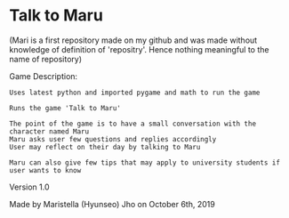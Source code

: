 # Talk to Maru

(Mari is a first repository made on my github and was made without knowledge of definition of 'repositry'.
 Hence nothing meaningful to the name of repository)

Game Description:

	Uses latest python and imported pygame and math to run the game

	Runs the game 'Talk to Maru'

	The point of the game is to have a small conversation with the character named Maru
	Maru asks user few questions and replies accordingly
	User may reflect on their day by talking to Maru

	Maru can also give few tips that may apply to university students if user wants to know

Version 1.0

Made by Maristella (Hyunseo) Jho on October 6th, 2019
